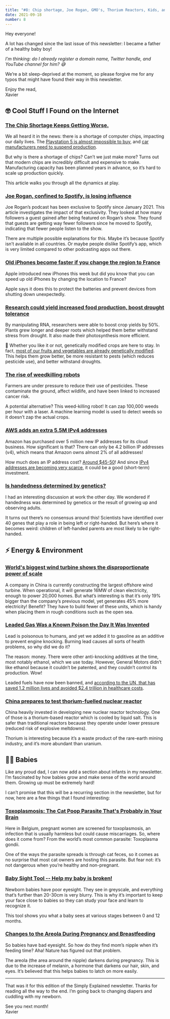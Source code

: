 ```yaml
---
title: "#8: Chip shortage, Joe Rogan, GMO's, Thorium Reactors, Kids, and more!"
date: 2021-09-18
number: 8
---
```


Hey everyone!

A lot has changed since the last issue of this newsletter: I became a father of a healthy baby boy!

*I’m thinking: do I already register a domain name, Twitter handle, and YouTube channel for him? 😅*

We’re a bit sleep-deprived at the moment, so please forgive me for any typos that might have found their way in this newsletter.

Enjoy the read,  
Xavier

## 🤓 Cool Stuff I Found on the Internet

### [The Chip Shortage Keeps Getting Worse.](https://www.bloomberg.com/graphics/2021-chip-production-why-hard-to-make-semiconductors/)
We all heard it in the news: there is a shortage of computer chips, impacting our daily lives. The [Playstation 5 is almost impossible to buy](https://dbknews.com/2021/09/13/chip-shortage-ps5-sony-nintendo-covid-19/), and [car manufacturers need to suspend production](https://www.brusselstimes.com/news/business/174253/microchip-brussels-audi-ghent-volvo-belgian-automakers-suspend-production-again-as-chip-shortage-continues/).

But why is there a shortage of chips? Can’t we just make more? Turns out that modern chips are incredibly difficult and expensive to make. Manufacturing capacity has been planned years in advance, so it’s hard to scale up production quickly.

This article walks you through all the dynamics at play.

### [Joe Rogan, confined to Spotify, is losing influence](https://www.theverge.com/22632213/joe-rogan-experience-spotify-exclusive-audience-reach)
Joe Rogan’s podcast has been exclusive to Spotify since January 2021. This article investigates the impact of that exclusivity. They looked at how many followers a guest gained after being featured on Rogan’s show. They found that guests are getting way fewer followers since he moved to Spotify, indicating that fewer people listen to the show.

There are multiple possible explanations for this. Maybe it’s because Spotify isn’t available in all countries. Or maybe people dislike Spotify’s app, which is very limited compared to other podcasting apps out there.

### [Old iPhones become faster if you change the region to France](https://www.gizchina.com/2021/08/23/old-iphones-become-faster-if-you-change-the-region-to-france/)
Apple introduced new iPhones this week but did you know that you can speed up old iPhones by changing the location to France?

Apple says it does this to protect the batteries and prevent devices from shutting down unexpectedly. 

### [Research could yield increased food production, boost drought tolerance](https://www.sciencedaily.com/releases/2021/07/210722112953.htm)
By manipulating RNA, researchers were able to boost crop yields by 50%. Plants grew longer and deeper roots which helped them better withstand stress from drought. It also made their photosynthesis more efficient.

🧬 Whether you like it or not, genetically modified crops are here to stay. In fact, [most of our fruits and vegetables are already genetically modified](https://www.fda.gov/food/agricultural-biotechnology/gmo-crops-animal-food-and-beyond). This helps them grow better, be more resistant to pests (which reduces pesticide use), and better withstand droughts.

### [The rise of weedkilling robots](http://www.theguardian.com/environment/2021/aug/14/weedkilling-robots-farming-pesticide-use-sustainable)
Farmers are under pressure to reduce their use of pesticides. These contaminate the ground, affect wildlife, and have been linked to increased cancer risk.

A potential alternative? This weed-killing robot! It can zap 100,000 weeds per hour with a laser. A machine learning model is used to detect weeds so it doesn’t zap the actual crops. 

### [AWS adds an extra 5.5M IPv4 addresses](https://news.ycombinator.com/item?id=28177807)
Amazon has purchased over 5 million new IP addresses for its cloud business. How significant is that? There can only be 4.2 billion IP addresses (v4), which means that Amazon owns almost 2% of all addresses!

How much does an IP address cost? [Around $45-50](https://auctions.ipv4.global/prior-sales)! And since [IPv4 addresses are becoming very scarce](https://therecord.media/price-of-ipv4-addresses-one-of-the-internets-hottest-commodities-reaches-all-time-high/), it could be a good (short-term) investment.

### [Is handedness determined by genetics?](https://medlineplus.gov/genetics/understanding/traits/handedness/)
I had an interesting discussion at work the other day. We wondered if handedness was determined by genetics or the result of growing up and observing adults.

It turns out there’s no consensus around this! Scientists have identified over 40 genes that play a role in being left or right-handed. But here’s where it becomes weird: children of left-handed parents are most likely to be right-handed.

## ⚡️ Energy & Environment

### [World's biggest wind turbine shows the disproportionate power of scale](https://newatlas.com/energy/worlds-biggest-wind-turbine-mingyang/)
A company in China is currently constructing the largest offshore wind turbine. When operational, it will generate 16MW of clean electricity, enough to power 20,000 homes.
But what’s interesting is that it’s only 19% bigger than the company’s previous model, yet generates 45% more electricity! Benefit? They have to build fewer of these units, which is handy when placing them in rough conditions such as the open sea.

### [Leaded Gas Was a Known Poison the Day It Was Invented](https://www.smithsonianmag.com/smart-news/leaded-gas-poison-invented-180961368/)
Lead is poisonous to humans, and yet we added it to gasoline as an additive to prevent engine knocking. Burning lead causes all sorts of health problems, so why did we do it?

The reason: money. There were other anti-knocking additives at the time, most notably ethanol, which we use today. However, General Motors didn’t like ethanol because it couldn’t be patented, and they couldn’t control its production. Wow!

Leaded fuels have now been banned, and [according to the UN, that has saved 1.2 million lives and avoided $2.4 trillion in healthcare costs](https://www.unep.org/news-and-stories/story/inside-20-year-campaign-rid-world-leaded-fuel).

### [China prepares to test thorium-fuelled nuclear reactor](https://www.nature.com/articles/d41586-021-02459-w)
China heavily invested in developing new nuclear reactor technology. One of those is a thorium-based reactor which is cooled by liquid salt. This is safer than traditional reactors because they operate under lower pressure (reduced risk of explosive meltdowns).

Thorium is interesting because it’s a waste product of the rare-earth mining industry, and it’s more abundant than uranium.

## 👶🏻 Babies
Like any proud dad, I can now add a section about infants in my newsletter. I’m fascinated by how babies grow and make sense of the world around them. Growing up must be extremely hard!

I can’t promise that this will be a recurring section in the newsletter, but for now, here are a few things that I found interesting:

### [Toxoplasmosis: The Cat Poop Parasite That's Probably in Your Brain](https://interestingengineering.com/toxoplasmosis-the-cat-poop-parasite-probably-in-your-brain)
Here in Belgium, pregnant women are screened for toxoplasmosis, an infection that is usually harmless but could cause miscarriages. So, where does it come from? From the world’s most common parasite: Toxoplasma gondii.

One of the ways the parasite spreads is through cat feces, so it comes as no surprise that most cat owners are hosting this parasite. But fear not: it’s not dangerous when you’re healthy and non-pregnant.

### [Baby Sight Tool -- Help my baby is broken!](https://www.visiondirect.co.uk/baby-sight-tool)
Newborn babies have poor eyesight. They see in greyscale, and everything that’s further than 20-30cm is very blurry. This is why it’s important to keep your face close to babies so they can study your face and learn to recognize it.

This tool shows you what a baby sees at various stages between 0 and 12 months.

### [Changes to the Areola During Pregnancy and Breastfeeding](https://www.verywellfamily.com/breastfeeding-the-areola-431668)
So babies have bad eyesight. So how do they find mom’s nipple when it’s feeding time? Aha! Nature has figured out that problem.

The areola (the area around the nipple) darkens during pregnancy. This is due to the increase of melanin, a hormone that darkens our hair, skin, and eyes. It’s believed that this helps babies to latch on more easily.

<hr>

That was it for this edition of the Simply Explained newsletter. Thanks for reading all the way to the end. I’m going back to changing diapers and cuddling with my newborn. 

See you next month!  
Xavier